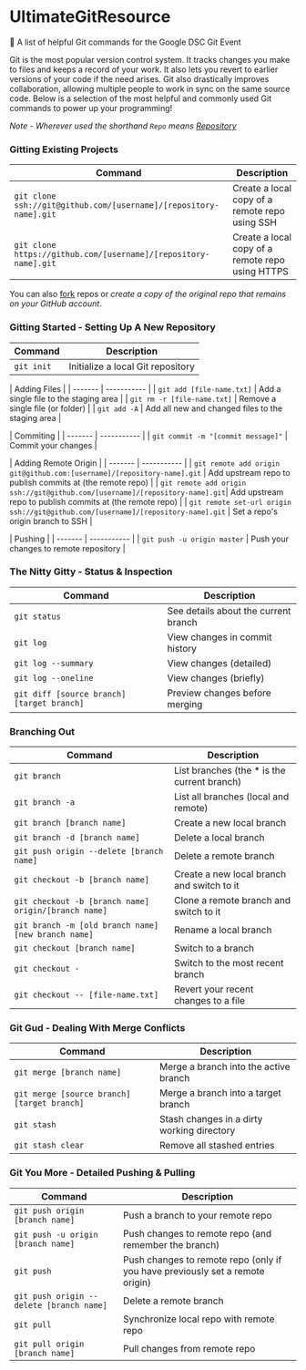 # UltimateGitResource
📄 A list of helpful Git commands for the Google DSC Git Event

Git is the most popular version control system. It tracks changes you make to files and keeps a record of your work. It also lets you revert to earlier versions of your code if the need arises. Git also drastically improves collaboration, allowing multiple people to work in sync on the same source code. Below is a selection of the most helpful and commonly used Git commands to power up your programming!

*Note - Wherever used the shorthand `Repo` means [Repository](https://en.wikipedia.org/wiki/Repository_(version_control))*

### Gitting Existing Projects

| Command | Description |
| ------- | ----------- |
| `git clone ssh://git@github.com/[username]/[repository-name].git` | Create a local copy of a remote repo using SSH |
| `git clone https://github.com/[username]/[repository-name].git` | Create a local copy of a remote repo using HTTPS |

You can also [fork](https://github.com/GoldinGuy/UltimateGitResource/fork) repos or *create a copy of the original repo that remains on your GitHub account*.


### Gitting Started - Setting Up A New Repository

| Command | Description |
| ------- | ----------- |
| `git init` | Initialize a local Git repository |


| Adding Files |
| ------- | ----------- |
| `git add [file-name.txt]` | Add a single file to the staging area |
| `git rm -r [file-name.txt]` | Remove a single file (or folder) |
| `git add -A` | Add all new and changed files to the staging area |


| Commiting |
| ------- | ----------- |
| `git commit -m "[commit message]"` | Commit your changes |


| Adding Remote Origin |
| ------- | ----------- |
| `git remote add origin git@github.com:[username]/[repository-name].git` | Add upstream repo to publish commits at (the remote repo) |
| `git remote add origin ssh://git@github.com/[username]/[repository-name].git`| Add upstream repo to publish commits at (the remote repo) |
| `git remote set-url origin ssh://git@github.com/[username]/[repository-name].git` | Set a repo's origin branch to SSH |


| Pushing |
| ------- | ----------- |
| `git push -u origin master` | Push your changes to remote repository |

### The Nitty Gitty - Status & Inspection

| Command | Description |
| ------- | ----------- |
| `git status` | See details about the current branch |
| `git log` | View changes in commit history |
| `git log --summary` | View changes (detailed) |
| `git log --oneline` | View changes (briefly) |
| `git diff [source branch] [target branch]` | Preview changes before merging |

### Branching Out

| Command | Description |
| ------- | ----------- |
| `git branch` | List branches (the * is the current branch) |
| `git branch -a` | List all branches (local and remote) |
| `git branch [branch name]` | Create a new local branch |
| `git branch -d [branch name]` | Delete a local branch |
| `git push origin --delete [branch name]` | Delete a remote branch |
| `git checkout -b [branch name]` | Create a new local branch and switch to it |
| `git checkout -b [branch name] origin/[branch name]` | Clone a remote branch and switch to it |
| `git branch -m [old branch name] [new branch name]` | Rename a local branch |
| `git checkout [branch name]` | Switch to a branch |
| `git checkout -` | Switch to the most recent branch |
| `git checkout -- [file-name.txt]` | Revert your recent changes to a file |

### Git Gud - Dealing With Merge Conflicts

| Command | Description |
| ------- | ----------- |
| `git merge [branch name]` | Merge a branch into the active branch |
| `git merge [source branch] [target branch]` | Merge a branch into a target branch |
| `git stash` | Stash changes in a dirty working directory |
| `git stash clear` | Remove all stashed entries |

### Git You More - Detailed Pushing & Pulling

| Command | Description |
| ------- | ----------- |
| `git push origin [branch name]` | Push a branch to your remote repo |
| `git push -u origin [branch name]` | Push changes to remote repo (and remember the branch) |
| `git push` | Push changes to remote repo (only if you have previously set a remote origin) |
| `git push origin --delete [branch name]` | Delete a remote branch |
| `git pull` | Synchronize local repo with remote repo |
| `git pull origin [branch name]` | Pull changes from remote repo |

